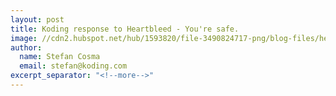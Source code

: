 ```yaml
---
layout: post
title: Koding response to Heartbleed - You're safe.
image: //cdn2.hubspot.net/hub/1593820/file-3490824717-png/blog-files/heartbleed-safe-site-seal-2-262x300.png
author:
  name: Stefan Cosma
  email: stefan@koding.com
excerpt_separator: "<!--more-->"
---
```


